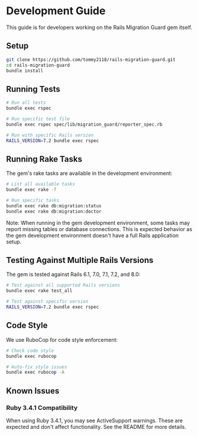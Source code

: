 # Development Guide

This guide is for developers working on the Rails Migration Guard gem itself.

## Setup

```bash
git clone https://github.com/tommy2118/rails-migration-guard.git
cd rails-migration-guard
bundle install
```

## Running Tests

```bash
# Run all tests
bundle exec rspec

# Run specific test file
bundle exec rspec spec/lib/migration_guard/reporter_spec.rb

# Run with specific Rails version
RAILS_VERSION=7.2 bundle exec rspec
```

## Running Rake Tasks

The gem's rake tasks are available in the development environment:

```bash
# List all available tasks
bundle exec rake -T

# Run specific tasks
bundle exec rake db:migration:status
bundle exec rake db:migration:doctor
```

Note: When running in the gem development environment, some tasks may report missing tables or database connections. This is expected behavior as the gem development environment doesn't have a full Rails application setup.

## Testing Against Multiple Rails Versions

The gem is tested against Rails 6.1, 7.0, 7.1, 7.2, and 8.0:

```bash
# Test against all supported Rails versions
bundle exec rake test_all

# Test against specific version
RAILS_VERSION=7.2 bundle exec rspec
```

## Code Style

We use RuboCop for code style enforcement:

```bash
# Check code style
bundle exec rubocop

# Auto-fix style issues
bundle exec rubocop -A
```

## Known Issues

### Ruby 3.4.1 Compatibility

When using Ruby 3.4.1, you may see ActiveSupport warnings. These are expected and don't affect functionality. See the README for more details.